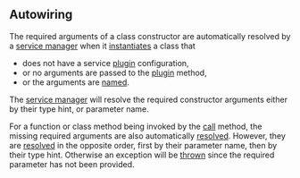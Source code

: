 ## Autowiring
The required arguments of a class constructor are automatically resolved by a [service manager](https://github.com/mvc5/mvc5/blob/master/src/Service/Manager.php) when it [instantiates](https://github.com/mvc5/mvc5/blob/master/src/Resolver/Build.php#L124) a class that

* does not have a service [plugin](#plugins) configuration,
* or no arguments are passed to the [plugin](https://github.com/mvc5/mvc5/blob/master/src/Resolver/Resolver.php#L251) method,
* or the arguments are <a href="#named-arguments">named</a>.

The [service manager](https://github.com/mvc5/mvc5/blob/master/src/Service/Manager.php) will resolve the required constructor arguments either by their type hint, or parameter name. 

For a function or class method being invoked by the [call](https://github.com/mvc5/mvc5/blob/master/src/Resolver/Resolver.php#L67) method, the missing required arguments are also automatically [resolved](https://github.com/mvc5/mvc5/blob/master/src/Signal.php). However, they are [resolved](https://github.com/mvc5/mvc5/blob/master/src/Signal.php) in the opposite order, first  by their parameter name, then by their type hint. Otherwise an exception will be [thrown](https://github.com/mvc5/mvc5/blob/master/src/Signal.php#L72) since the required parameter has not been provided.

